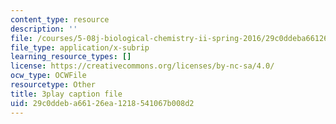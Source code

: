 ```yaml
---
content_type: resource
description: ''
file: /courses/5-08j-biological-chemistry-ii-spring-2016/29c0ddeba66126ea1218541067b008d2_WEH-ttvMmxc.srt
file_type: application/x-subrip
learning_resource_types: []
license: https://creativecommons.org/licenses/by-nc-sa/4.0/
ocw_type: OCWFile
resourcetype: Other
title: 3play caption file
uid: 29c0ddeb-a661-26ea-1218-541067b008d2
---
```

